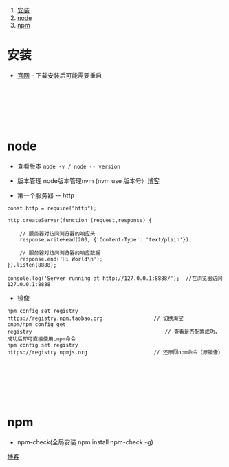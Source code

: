 ﻿ 1. <a href="#h1"> 安装 </a>
 2. <a href="#h2"> node </a>
 3. <a href="#h3"> npm </a>

###  <h1 id="h1"> 安装 </h1>
- [官网](https://nodejs.org/en/download/) - 下载安装后可能需要重启



<br/><br/><br/><br/><br/>

###  <h1 id="h2"> node </h1>

- 查看版本  ``node -v / node -- version``

- 版本管理 node版本管理nvm (nvm use 版本号）[博客](https://www.cnblogs.com/hjson/p/10276532.html)

- 第一个服务器 -- <strong>http</strong>

```
const http = require("http");
 
http.createServer(function (request,response) {
 
    // 服务器对访问浏览器的响应头
    response.writeHead(200, {'Content-Type': 'text/plain'});
 
    // 服务器对访问浏览器的响应数据
    response.end('Hi World\n');
}).listen(8888);
 
console.log('Server running at http://127.0.0.1:8888/');  //在浏览器访问127.0.0.1:8888
```

- 镜像

```
npm config set registry https://registry.npm.taobao.org　　　　　　　　　　// 切换淘宝
cnpm/npm config get registry　　　　　　　　　　　　　　　　　　　　　　　　　　// 查看是否配置成功，成功后即可直接使用cnpm命令
npm config set registry https://registry.npmjs.org　　　　　　　　　　　　　// 还原回npm命令（原镜像）
```

<br/><br/><br/><br/><br/>

###  <h1 id="h3"> npm </h1>


- npm-check(全局安装 npm install npm-check -g)













[博客](https://www.cnblogs.com/lgyong/p/10421749.html)